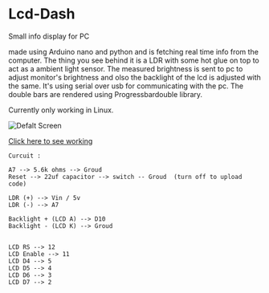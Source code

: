 # Lcd-Dash
Small info display for PC


made using Arduino nano and python and is fetching real time info from the computer. 
The thing you see behind it is a LDR with some hot glue on top to act as a ambient light sensor. 
The measured brightness is sent to pc to adjust monitor's brightness and olso the backlight of the lcd is adjusted with the same. 
It's using serial over usb for communicating with the pc. 
The double bars are rendered using Progressbardouble library. 

Currently only working in Linux.

![Defalt Screen](%5Benter%20image%20description%20here%5D%28https://github.com/P-rth/Lcd-Dash/blob/main/Image.jpg?raw=true%29)

[Click here to see working](https://www.reddit.com/r/arduino/comments/18ctvnx/look_what_i_made_lcd_info_panel_for_pc_16x2/)



    Curcuit :
    
    A7 --> 5.6k ohms --> Groud
    Reset --> 22uf capacitor --> switch -- Groud  (turn off to upload code)
    
    LDR (+) --> Vin / 5v
    LDR (-) --> A7
    
    Backlight + (LCD A) --> D10
    Backlight - (LCD K) --> Groud
    
    
    LCD RS --> 12
    LCD Enable --> 11
    LCD D4 --> 5
    LCD D5 --> 4
    LCD D6 --> 3
    LCD D7 --> 2
